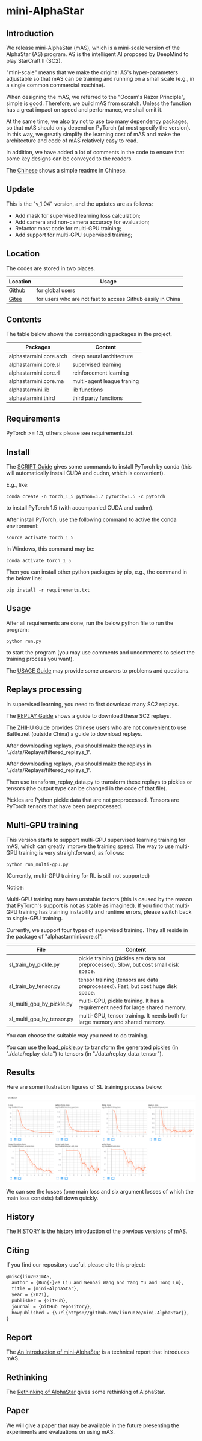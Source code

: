 # mini-AlphaStar

## Introduction

We release mini-AlphaStar (mAS), which is a mini-scale version of the AlphaStar (AS) program. AS is the intelligent AI proposed by DeepMind to play StarCraft II (SC2). 

"mini-scale" means that we make the original AS's hyper-parameters adjustable so that mAS can be training and running on a small scale (e.g., in a single common commercial machine).

When designing the mAS, we referred to the "Occam's Razor Principle", simple is good. Therefore, we build mAS from scratch. Unless the function has a great impact on speed and performance, we shall omit it. 

At the same time, we also try not to use too many dependency packages, so that mAS should only depend on PyTorch (at most specify the version). In this way, we greatly simplify the learning cost of mAS and make the architecture and code of mAS relatively easy to read. 

In addition, we have added a lot of comments in the code to ensure that some key designs can be conveyed to the readers.

The [Chinese](doc/README_CHS.MD) shows a simple readme in Chinese.

## Update

This is the "v_1.04" version, and the updates are as follows:

* Add mask for supervised learning loss calculation;
* Add camera and non-camera accuracy for evaluation;
* Refactor most code for multi-GPU training;
* Add support for multi-GPU supervised training;

## Location

The codes are stored in two places. 

Location | Usage
------------ | -------------
[Github](https://github.com/liuruoze/mini-AlphaStar) | for global users
[Gitee](https://gitee.com/liuruoze/mini-AlphaStar) | for users who are not fast to access Github easily in China

## Contents

The table below shows the corresponding packages in the project.

Packages | Content
------------ | -------------
alphastarmini.core.arch | deep neural architecture
alphastarmini.core.sl | supervised learning
alphastarmini.core.rl | reinforcement learning
alphastarmini.core.ma | multi-agent league traning
alphastarmini.lib | lib functions
alphastarmini.third | third party functions

## Requirements

PyTorch >= 1.5, others please see requirements.txt.

## Install

The [SCRIPT Guide](scripts/Setup_cmd.MD) gives some commands to install PyTorch by conda (this will automatically install CUDA and cudnn, which is convenient).

E.g., like:
```
conda create -n torch_1_5 python=3.7 pytorch=1.5 -c pytorch
```
to install PyTorch 1.5 (with accompanied CUDA and cudnn).

After install PyTorch, use the following command to active the conda environment:
```
source activate torch_1_5 
```

In Windows, this command may be:
```
conda activate torch_1_5 
```

Then you can install other python packages by pip, e.g., the command in the below line:
```
pip install -r requirements.txt
```

## Usage

After all requirements are done, run the below python file to run the program:
```
python run.py
```
to start the program (you may use comments and uncomments to select the training process you want).

The [USAGE Guide](doc/USAGE.MD) may provide some answers to problems and questions.

## Replays processing

In supervised learning, you need to first download many SC2 replays.

The [REPLAY Guide](doc/REPLAY.MD) shows a guide to download these SC2 replays.

The [ZHIHU Guide](https://zhuanlan.zhihu.com/p/410523216) provides Chinese users who are not convenient to use Battle.net (outside China) a guide to download replays.

After downloading replays, you should make the replays in "./data/Replays/filtered_replays_1".

After downloading replays, you should make the replays in "./data/Replays/filtered_replays_1".

Then use transform_replay_data.py to transform these replays to pickles or tensors (the output type can be changed in the code of that file).

Pickles are Python pickle data that are not preprocessed. Tensors are PyTorch tensors that have been preprocessed.

## Multi-GPU training

This version starts to support multi-GPU supervised learning training for mAS, which can greatly improve the training speed. The way to use multi-GPU training is very straightforward, as follows:
```
python run_multi-gpu.py
```

(Currently, multi-GPU training for RL is still not supported)

Notice:

Multi-GPU training may have unstable factors (this is caused by the reason that PyTorch's support is not as stable as imagined). If you find that multi-GPU training has training instability and runtime errors, please switch back to single-GPU training.

Currently, we support four types of supervised training. They all reside in the package of "alphastarmini.core.sl".

File | Content
------------ | -------------
sl_train_by_pickle.py | pickle training (pickles are data not preprocessed). Slow, but cost small disk space.
sl_train_by_tensor.py | tensor training  (tensors are data preprocessed). Fast, but cost huge disk space.
sl_multi_gpu_by_pickle.py | multi-GPU, pickle training. It has a requirement need for large shared memory.
sl_multi_gpu_by_tensor.py | multi-GPU, tensor training. It needs both for large memory and shared memory.

You can choose the suitable way you need to do training.

You can use the load_pickle.py to transform the generated pickles (in "./data/replay_data") to tensors (in "./data/replay_data_tensor").

## Results

Here are some illustration figures of SL training process below:

![SL training process](doc/SL_traing.png)

We can see the losses (one main loss and six argument losses of which the main loss consists) fall down quickly.

## History

The [HISTORY](doc/HISTORY.MD) is the history introduction of the previous versions of mAS.


## Citing

If you find our repository useful, please cite this project:
```
@misc{liu2021mAS,
  author = {Ruo{-}Ze Liu and Wenhai Wang and Yang Yu and Tong Lu},
  title = {mini-AlphaStar},
  year = {2021},
  publisher = {GitHub},
  journal = {GitHub repository},
  howpublished = {\url{https://github.com/liuruoze/mini-AlphaStar}},
}
```

## Report

The [An Introduction of mini-AlphaStar](https://arxiv.org/abs/2104.06890) is a technical report that introduces mAS.


## Rethinking

The [Rethinking of AlphaStar](https://arxiv.org/abs/2108.03452) gives some rethinking of AlphaStar.


## Paper

We will give a paper that may be available in the future presenting the experiments and evaluations on using mAS. 